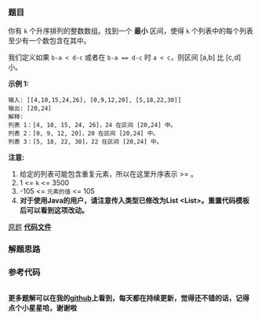 ### 题目
你有 `k` 个升序排列的整数数组。找到一个 **最小** 区间，使得 `k` 个列表中的每个列表至少有一个数包含在其中。

我们定义如果 `b-a < d-c` 或者在 `b-a == d-c` 时 `a < c`，则区间 [a,b] 比 [c,d] 小。

**示例 1:**

    
    
    输入: [[4,10,15,24,26], [0,9,12,20], [5,18,22,30]]
    输出: [20,24]
    解释: 
    列表 1：[4, 10, 15, 24, 26]，24 在区间 [20,24] 中。
    列表 2：[0, 9, 12, 20]，20 在区间 [20,24] 中。
    列表 3：[5, 18, 22, 30]，22 在区间 [20,24] 中。
    

**注意:**

  1. 给定的列表可能包含重复元素，所以在这里升序表示 >= 。
  2. 1 <= `k` <= 3500
  3. -105 <= `元素的值` <= 105
  4. **对于使用Java的用户，请注意传入类型已修改为List <List<Integer>>。重置代码模板后可以看到这项改动。**

[原题](https://leetcode-cn.com/problems/smallest-range-covering-elements-from-k-lists/)    **[代码文件]()**


### 解题思路




### 参考代码

```go


```




**更多题解可以在我的[github](https://github.com/LZH139/leetcode_Go)上看到，每天都在持续更新，觉得还不错的话，记得点个小星星哈，谢谢啦**

